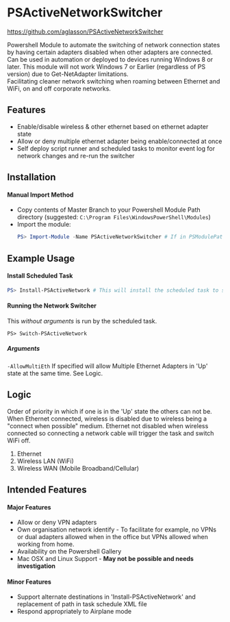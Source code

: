 # PSActiveNetworkSwitcher 
https://github.com/aglasson/PSActiveNetworkSwitcher

Powershell Module to automate the switching of network connection states by having certain adapters disabled when other adapters are connected.  
Can be used in automation or deployed to devices running Windows 8 or later. This module will not work Windows 7 or Earlier (regardless of PS version) due to Get-NetAdapter limitations.  
Facilitating cleaner network switching when roaming between Ethernet and WiFi, on and off corporate networks.  

## Features
* Enable/disable wireless & other ethernet based on ethernet adapter state
* Allow or deny multiple ethernet adapter being enable/connected at once
* Self deploy script runner and scheduled tasks to monitor event log for network changes and re-run the switcher

## Installation
#### Manual Import Method
* Copy contents of Master Branch to your Powershell Module Path directory (suggested: `C:\Program Files\WindowsPowerShell\Modules`)
* Import the module:
  ```powershell
  PS> Import-Module -Name PSActiveNetworkSwitcher # If in PSModulePath. New Powershell session after copy.
  ```

## Example Usage
#### Install Scheduled Task
```powershell
PS> Install-PSActiveNetwork # This will install the scheduled task to start automatically running the network switching on network event logs.
```
#### Running the Network Switcher
This *without arguments* is run by the scheduled task.
```
PS> Switch-PSActiveNetwork
```
##### Arguments
`-AllowMultiEth` If specified will allow Multiple Ethernet Adapters in 'Up' state at the same time. See Logic.

## Logic
Order of priority in which if one is in the 'Up' state the others can not be. When Ethernet connected, wireless is disabled due to wireless being a "connect when possible" medium. Ethernet not disabled when wireless connected so connecting a network cable will trigger the task and switch WiFi off.
1. Ethernet
2. Wireless LAN (WiFi)
3. Wireless WAN (Mobile Broadband/Cellular)

## Intended Features
#### Major Features
* Allow or deny VPN adapters
* Own organisation network identify - To facilitate for example, no VPNs or dual adapters allowed when in the office but VPNs allowed when working from home.
* Availability on the Powershell Gallery
* Mac OSX and Linux Support - **May not be possible and needs investigation**

#### Minor Features
* Support alternate destinations in 'Install-PSActiveNetwork' and replacement of path in task schedule XML file
* Respond appropriately to Airplane mode